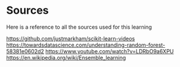 # Sources
Here is a reference to all the sources used for this learning

https://github.com/justmarkham/scikit-learn-videos
https://towardsdatascience.com/understanding-random-forest-58381e0602d2
https://www.youtube.com/watch?v=LDRbO9a6XPU
https://en.wikipedia.org/wiki/Ensemble_learning